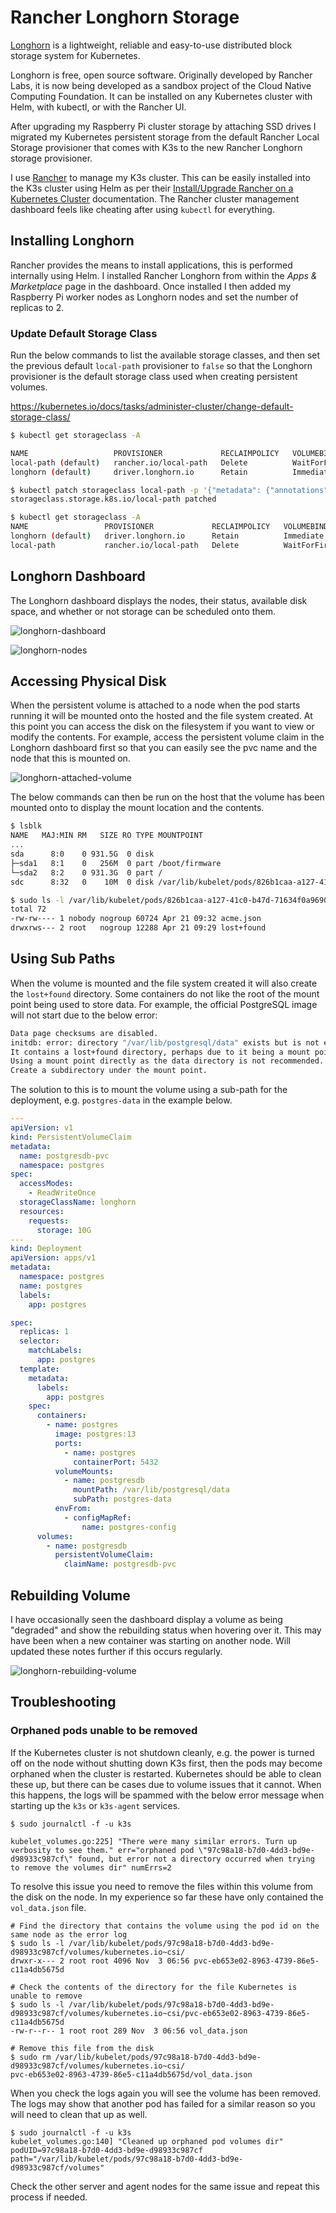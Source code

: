 # Rancher Longhorn Storage

[Longhorn] is a lightweight, reliable and easy-to-use distributed block storage
system for Kubernetes.

Longhorn is free, open source software. Originally developed by Rancher Labs, it
is now being developed as a sandbox project of the Cloud Native Computing
Foundation. It can be installed on any Kubernetes cluster with Helm, with
kubectl, or with the Rancher UI.

After upgrading my Raspberry Pi cluster storage by attaching SSD drives I
migrated my Kubernetes persistent storage from the default Rancher Local Storage
provisioner that comes with K3s to the new Rancher Longhorn storage provisioner.

I use [Rancher] to manage my K3s cluster. This can be easily installed into the
K3s cluster using Helm as per their [Install/Upgrade Rancher on a Kubernetes
Cluster] documentation. The Rancher cluster management dashboard feels like
cheating after using `kubectl` for everything.

## Installing Longhorn

Rancher provides the means to install applications, this is performed internally
using Helm. I installed Rancher Longhorn from within the _Apps & Marketplace_
page in the dashboard. Once installed I then added my Raspberry Pi worker nodes
as Longhorn nodes and set the number of replicas to 2.

### Update Default Storage Class

Run the below commands to list the available storage classes, and then set the
previous default `local-path` provisioner to `false` so that the Longhorn
provisioner is the default storage class used when creating persistent volumes.

<https://kubernetes.io/docs/tasks/administer-cluster/change-default-storage-class/>

```sh
$ kubectl get storageclass -A

NAME                   PROVISIONER             RECLAIMPOLICY   VOLUMEBINDINGMODE      ALLOWVOLUMEEXPANSION   AGE
local-path (default)   rancher.io/local-path   Delete          WaitForFirstConsumer   false                  182d
longhorn (default)     driver.longhorn.io      Retain          Immediate              true                   14m

$ kubectl patch storageclass local-path -p '{"metadata": {"annotations":{"storageclass.kubernetes.io/is-default-class":"false"}}}'
storageclass.storage.k8s.io/local-path patched

$ kubectl get storageclass -A
NAME                 PROVISIONER             RECLAIMPOLICY   VOLUMEBINDINGMODE      ALLOWVOLUMEEXPANSION   AGE
longhorn (default)   driver.longhorn.io      Retain          Immediate              true                   15m
local-path           rancher.io/local-path   Delete          WaitForFirstConsumer   false                  182d
```

## Longhorn Dashboard

The Longhorn dashboard displays the nodes, their status, available disk space,
and whether or not storage can be scheduled onto them.

![longhorn-dashboard]

![longhorn-nodes]

## Accessing Physical Disk

When the persistent volume is attached to a node when the pod starts running it
will be mounted onto the hosted and the file system created. At this point you
can access the disk on the filesystem if you want to view or modify the
contents. For example, access the persistent volume claim in the Longhorn
dashboard first so that you can easily see the pvc name and the node that this
is mounted on.

![longhorn-attached-volume]

The below commands can then be run on the host that the volume has been mounted
onto to display the mount location and the contents.

```sh
$ lsblk
NAME   MAJ:MIN RM   SIZE RO TYPE MOUNTPOINT
...
sda      8:0    0 931.5G  0 disk
├─sda1   8:1    0   256M  0 part /boot/firmware
└─sda2   8:2    0 931.3G  0 part /
sdc      8:32   0    10M  0 disk /var/lib/kubelet/pods/826b1caa-a127-41c0-b47d-71634f0a9690/volumes/kubernetes.io~csi/pvc-f5eb3c84-4bf7-4920-a936-c5dab357a62c/mount

$ sudo ls -l /var/lib/kubelet/pods/826b1caa-a127-41c0-b47d-71634f0a9690/volumes/kubernetes.io~csi/pvc-f5eb3c84-4bf7-4920-a936-c5dab357a62c/mount
total 72
-rw-rw---- 1 nobody nogroup 60724 Apr 21 09:32 acme.json
drwxrws--- 2 root   nogroup 12288 Apr 21 09:29 lost+found
```

## Using Sub Paths

When the volume is mounted and the file system created it will also create the
`lost+found` directory. Some containers do not like the root of the mount point
being used to store data. For example, the official PostgreSQL image will not
start due to the below error:

```sh
Data page checksums are disabled.
initdb: error: directory "/var/lib/postgresql/data" exists but is not empty
It contains a lost+found directory, perhaps due to it being a mount point.
Using a mount point directly as the data directory is not recommended.
Create a subdirectory under the mount point.
```

The solution to this is to mount the volume using a sub-path for the deployment,
e.g. `postgres-data` in the example below.

```yaml
---
apiVersion: v1
kind: PersistentVolumeClaim
metadata:
  name: postgresdb-pvc
  namespace: postgres
spec:
  accessModes:
    - ReadWriteOnce
  storageClassName: longhorn
  resources:
    requests:
      storage: 10G
---
kind: Deployment
apiVersion: apps/v1
metadata:
  namespace: postgres
  name: postgres
  labels:
    app: postgres

spec:
  replicas: 1
  selector:
    matchLabels:
      app: postgres
  template:
    metadata:
      labels:
        app: postgres
    spec:
      containers:
        - name: postgres
          image: postgres:13
          ports:
            - name: postgres
              containerPort: 5432
          volumeMounts:
            - name: postgresdb
              mountPath: /var/lib/postgresql/data
              subPath: postgres-data
          envFrom:
            - configMapRef:
                name: postgres-config
      volumes:
        - name: postgresdb
          persistentVolumeClaim:
            claimName: postgresdb-pvc
```

## Rebuilding Volume

I have occasionally seen the dashboard display a volume as being "degraded" and
show the rebuilding status when hovering over it. This may have been when a new
container was starting on another node. Will updated these notes further if this
occurs regularly.

![longhorn-rebuilding-volume]

## Troubleshooting

### Orphaned pods unable to be removed

If the Kubernetes cluster is not shutdown cleanly, e.g. the power is turned off
on the node without shutting down K3s first, then the pods may become orphaned
when the cluster is restarted. Kubernetes should be able to clean these up, but
there can be cases due to volume issues that it cannot. When this happens, the
logs will be spammed with the below error message when starting up the `k3s` or
`k3s-agent` services.

```plain
$ sudo journalctl -f -u k3s

kubelet_volumes.go:225] "There were many similar errors. Turn up verbosity to see them." err="orphaned pod \"97c98a18-b7d0-4dd3-bd9e-d98933c987cf\" found, but error not a directory occurred when trying to remove the volumes dir" numErrs=2
```

To resolve this issue you need to remove the files within this volume from the
disk on the node. In my experience so far these have only contained the
`vol_data.json` file.

```plain
# Find the directory that contains the volume using the pod id on the same node as the error log
$ sudo ls -l /var/lib/kubelet/pods/97c98a18-b7d0-4dd3-bd9e-d98933c987cf/volumes/kubernetes.io~csi/
drwxr-x--- 2 root root 4096 Nov  3 06:56 pvc-eb653e02-8963-4739-86e5-c11a4db5675d

# Check the contents of the directory for the file Kubernetes is unable to remove
$ sudo ls -l /var/lib/kubelet/pods/97c98a18-b7d0-4dd3-bd9e-d98933c987cf/volumes/kubernetes.io~csi/pvc-eb653e02-8963-4739-86e5-c11a4db5675d
-rw-r--r-- 1 root root 289 Nov  3 06:56 vol_data.json

# Remove this file from the disk
$ sudo rm /var/lib/kubelet/pods/97c98a18-b7d0-4dd3-bd9e-d98933c987cf/volumes/kubernetes.io~csi/
pvc-eb653e02-8963-4739-86e5-c11a4db5675d/vol_data.json
```

When you check the logs again you will see the volume has been removed. The logs
may show that another pod has failed for a similar reason so you will need to
clean that up as well.

```plain
$ sudo journalctl -f -u k3s
kubelet_volumes.go:140] "Cleaned up orphaned pod volumes dir" podUID=97c98a18-b7d0-4dd3-bd9e-d98933c987cf path="/var/lib/kubelet/pods/97c98a18-b7d0-4dd3-bd9e-d98933c987cf/volumes"
```

Check the other server and agent nodes for the same issue and repeat this
process if needed.

[install/upgrade rancher on a kubernetes cluster]:
  https://rancher.com/docs/rancher/v2.5/en/installation/install-rancher-on-k8s/
[longhorn-attached-volume]: ./assets/longhorn-attached-volume.png
[longhorn-dashboard]: ./assets/longhorn-dashboard.png
[longhorn-nodes]: ./assets/longhorn-nodes.png
[longhorn-rebuilding-volume]: ./assets/longhorn-rebuilding-volume.png
[longhorn]: https://longhorn.io/
[rancher]: https://rancher.com/products/rancher/
